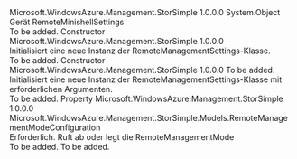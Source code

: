 <Type Name="RemoteManagementSettings" FullName="Microsoft.WindowsAzure.Management.StorSimple.Models.RemoteManagementSettings">
  <TypeSignature Language="C#" Value="public class RemoteManagementSettings" />
  <TypeSignature Language="ILAsm" Value=".class public auto ansi beforefieldinit RemoteManagementSettings extends System.Object" />
  <TypeSignature Language="DocId" Value="T:Microsoft.WindowsAzure.Management.StorSimple.Models.RemoteManagementSettings" />
  <TypeSignature Language="VB.NET" Value="Public Class RemoteManagementSettings" />
  <TypeSignature Language="F#" Value="type RemoteManagementSettings = class" />
  <AssemblyInfo>
    <AssemblyName>Microsoft.WindowsAzure.Management.StorSimple</AssemblyName>
    <AssemblyVersion>1.0.0.0</AssemblyVersion>
  </AssemblyInfo>
  <Base>
    <BaseTypeName>System.Object</BaseTypeName>
  </Base>
  <Interfaces />
  <Docs>
    <summary>
            Gerät RemoteMinishellSettings
            </summary>
    <remarks>To be added.</remarks>
  </Docs>
  <Members>
    <Member MemberName=".ctor">
      <MemberSignature Language="C#" Value="public RemoteManagementSettings ();" />
      <MemberSignature Language="ILAsm" Value=".method public hidebysig specialname rtspecialname instance void .ctor() cil managed" />
      <MemberSignature Language="DocId" Value="M:Microsoft.WindowsAzure.Management.StorSimple.Models.RemoteManagementSettings.#ctor" />
      <MemberSignature Language="VB.NET" Value="Public Sub New ()" />
      <MemberType>Constructor</MemberType>
      <AssemblyInfo>
        <AssemblyName>Microsoft.WindowsAzure.Management.StorSimple</AssemblyName>
        <AssemblyVersion>1.0.0.0</AssemblyVersion>
      </AssemblyInfo>
      <Parameters />
      <Docs>
        <summary>
            Initialisiert eine neue Instanz der RemoteManagementSettings-Klasse.
            </summary>
        <remarks>To be added.</remarks>
      </Docs>
    </Member>
    <Member MemberName=".ctor">
      <MemberSignature Language="C#" Value="public RemoteManagementSettings (Microsoft.WindowsAzure.Management.StorSimple.Models.RemoteManagementModeConfiguration remoteManagementMode);" />
      <MemberSignature Language="ILAsm" Value=".method public hidebysig specialname rtspecialname instance void .ctor(valuetype Microsoft.WindowsAzure.Management.StorSimple.Models.RemoteManagementModeConfiguration remoteManagementMode) cil managed" />
      <MemberSignature Language="DocId" Value="M:Microsoft.WindowsAzure.Management.StorSimple.Models.RemoteManagementSettings.#ctor(Microsoft.WindowsAzure.Management.StorSimple.Models.RemoteManagementModeConfiguration)" />
      <MemberSignature Language="VB.NET" Value="Public Sub New (remoteManagementMode As RemoteManagementModeConfiguration)" />
      <MemberSignature Language="F#" Value="new Microsoft.WindowsAzure.Management.StorSimple.Models.RemoteManagementSettings : Microsoft.WindowsAzure.Management.StorSimple.Models.RemoteManagementModeConfiguration -&gt; Microsoft.WindowsAzure.Management.StorSimple.Models.RemoteManagementSettings" Usage="new Microsoft.WindowsAzure.Management.StorSimple.Models.RemoteManagementSettings remoteManagementMode" />
      <MemberType>Constructor</MemberType>
      <AssemblyInfo>
        <AssemblyName>Microsoft.WindowsAzure.Management.StorSimple</AssemblyName>
        <AssemblyVersion>1.0.0.0</AssemblyVersion>
      </AssemblyInfo>
      <Parameters>
        <Parameter Name="remoteManagementMode" Type="Microsoft.WindowsAzure.Management.StorSimple.Models.RemoteManagementModeConfiguration" />
      </Parameters>
      <Docs>
        <param name="remoteManagementMode">To be added.</param>
        <summary>
            Initialisiert eine neue Instanz der RemoteManagementSettings-Klasse mit erforderlichen Argumenten.
            </summary>
        <remarks>To be added.</remarks>
      </Docs>
    </Member>
    <Member MemberName="RemoteManagementMode">
      <MemberSignature Language="C#" Value="public Microsoft.WindowsAzure.Management.StorSimple.Models.RemoteManagementModeConfiguration RemoteManagementMode { get; set; }" />
      <MemberSignature Language="ILAsm" Value=".property instance valuetype Microsoft.WindowsAzure.Management.StorSimple.Models.RemoteManagementModeConfiguration RemoteManagementMode" />
      <MemberSignature Language="DocId" Value="P:Microsoft.WindowsAzure.Management.StorSimple.Models.RemoteManagementSettings.RemoteManagementMode" />
      <MemberSignature Language="VB.NET" Value="Public Property RemoteManagementMode As RemoteManagementModeConfiguration" />
      <MemberSignature Language="F#" Value="member this.RemoteManagementMode : Microsoft.WindowsAzure.Management.StorSimple.Models.RemoteManagementModeConfiguration with get, set" Usage="Microsoft.WindowsAzure.Management.StorSimple.Models.RemoteManagementSettings.RemoteManagementMode" />
      <MemberType>Property</MemberType>
      <AssemblyInfo>
        <AssemblyName>Microsoft.WindowsAzure.Management.StorSimple</AssemblyName>
        <AssemblyVersion>1.0.0.0</AssemblyVersion>
      </AssemblyInfo>
      <ReturnValue>
        <ReturnType>Microsoft.WindowsAzure.Management.StorSimple.Models.RemoteManagementModeConfiguration</ReturnType>
      </ReturnValue>
      <Docs>
        <summary>
            Erforderlich. Ruft ab oder legt die RemoteManagementMode
            </summary>
        <value>To be added.</value>
        <remarks>To be added.</remarks>
      </Docs>
    </Member>
  </Members>
</Type>